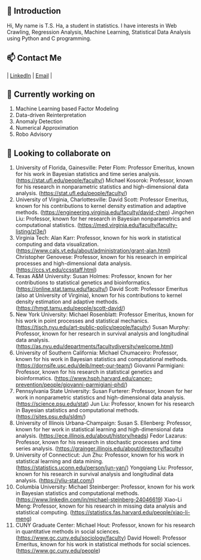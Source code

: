 ## 👋 Introduction
Hi, My name is T.S. Ha, a student in statistics. I have interests in Web Crawling, Regression Analysis, Machine Learning, Statistical Data Analysis using Python and C programming.

## 📫 Contact Me
| [LinkedIn](https://www.linkedin.com/in/tae-sung-ha-696a5b246/) | [Email](mailto:taesung.ha97@gmail.com) |

## 🔭 Currently working on
1. Machine Learning based Factor Modeling
2. Data-driven Reinterpretation
3. Anomaly Detection
4. Numerical Approximation
5. Robo Advisory

## 👯 Looking to collaborate on
1. University of Florida, Gainesville: Peter Flom: Professor Emeritus, known for his work in Bayesian statistics and time series analysis. (https://stat.ufl.edu/people/faculty/)
Michael Kosorok: Professor, known for his research in nonparametric statistics and high-dimensional data analysis. (https://stat.ufl.edu/people/faculty/)
2. University of Virginia, Charlottesville: David Scott: Professor Emeritus, known for his contributions to kernel density estimation and adaptive methods. (https://engineering.virginia.edu/faculty/david-chen)
Jingchen Liu: Professor, known for her research in Bayesian nonparametrics and computational statistics. (https://med.virginia.edu/faculty/faculty-listing/zl3e/)
3. Virginia Tech: Alan Karr: Professor, known for his work in statistical computing and data visualization. (https://www.cals.vt.edu/about/administration/grant-alan.html)
Christopher Genovese: Professor, known for his research in empirical processes and high-dimensional data analysis. (https://ccs.vt.edu/ccsstaff.html)
4. Texas A&M University: Susan Holmes: Professor, known for her contributions to statistical genetics and bioinformatics. (https://online.stat.tamu.edu/faculty/)
David Scott: Professor Emeritus (also at University of Virginia), known for his contributions to kernel density estimation and adaptive methods. (https://hmgt.tamu.edu/people/scott-david/)
5. New York University: Michael Rosenblatt: Professor Emeritus, known for his work in point processes and statistical mechanics. (https://tisch.nyu.edu/art-public-policy/people/faculty)
Susan Murphy: Professor, known for her research in survival analysis and longitudinal data analysis. (https://as.nyu.edu/departments/facultydiversity/welcome.html)
6. University of Southern California: Michael Chumaceiro: Professor, known for his work in Bayesian statistics and computational methods. (https://dornsife.usc.edu/deib/meet-our-team/)
Giovanni Parmigiani: Professor, known for his research in statistical genetics and bioinformatics. (https://www.hsph.harvard.edu/cancer-prevention/people/giovanni-parmigiani-phd/)
7. Pennsylvania State University: Susan Furterer: Professor, known for her work in nonparametric statistics and high-dimensional data analysis. (https://science.psu.edu/stat)
Jun Liu: Professor, known for his research in Bayesian statistics and computational methods. (https://sites.psu.edu/sldm/)
8. University of Illinois Urbana-Champaign: Susan S. Ellenberg: Professor, known for her work in statistical learning and high-dimensional data analysis. (https://ece.illinois.edu/about/history/heads)
Fedor Lazarus: Professor, known for his research in stochastic processes and time series analysis. (https://grainger.illinois.edu/about/directory/faculty)
9. University of Connecticut: Jun Zhu: Professor, known for his work in statistical learning and data mining. (https://statistics.uconn.edu/person/jun-yan/)
Yongqiang Liu: Professor, known for his research in survival analysis and longitudinal data analysis. (https://yliu-stat.com/)
10. Columbia University: Michael Steinberger: Professor, known for his work in Bayesian statistics and computational methods. (https://www.linkedin.com/in/michael-steinberg-24046619)
Xiao-Li Meng: Professor, known for his research in missing data analysis and statistical computing. (https://statistics.fas.harvard.edu/people/xiao-li-meng)
11. CUNY Graduate Center: Michael Hout: Professor, known for his research in quantitative methods in social sciences. (https://www.gc.cuny.edu/sociology/faculty)
David Howell: Professor Emeritus, known for his work in statistical methods for social sciences. (https://www.gc.cuny.edu/people)


<!--
**taesungha11/taesungha11** is a ✨ _special_ ✨ repository because its `README.md` (this file) appears on your GitHub profile.

Here are some ideas to get you started:

- 🔭 I’m currently working on ...
- 🌱 I’m currently learning ...
- 👯 I’m looking to collaborate on ...
- 🤔 I’m looking for help with ...
- 💬 Ask me about ...
- 📫 How to reach me: ...
- 😄 Pronouns: ...
- ⚡ Fun fact: ...
-->
